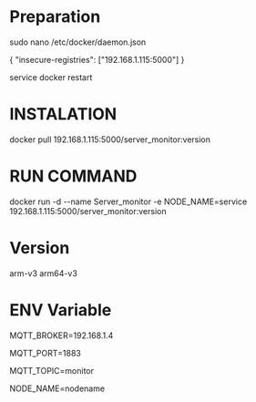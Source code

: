 # Preparation
sudo nano /etc/docker/daemon.json

{ "insecure-registries": ["192.168.1.115:5000"] }

 service docker restart

# INSTALATION
docker pull 192.168.1.115:5000/server_monitor:version

# RUN COMMAND
docker run -d --name Server_monitor -e NODE_NAME=service 192.168.1.115:5000/server_monitor:version

# Version
arm-v3
arm64-v3


# ENV Variable
MQTT_BROKER=192.168.1.4

MQTT_PORT=1883

MQTT_TOPIC=monitor

NODE_NAME=nodename